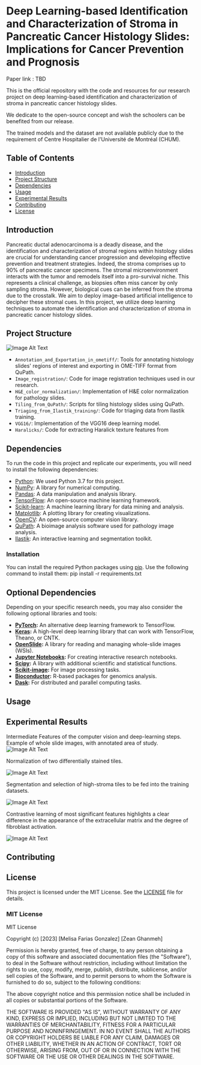 
# Deep Learning-based Identification and Characterization of Stroma in Pancreatic Cancer Histology Slides: Implications for Cancer Prevention and Prognosis

Paper link : TBD

This is the official repository with the code and resources for our research project on deep learning-based identification and characterization of stroma in pancreatic cancer histology slides. 

We dedicate to the open-source concept and wish the schoolers can be benefited from our release.

The trained models and the dataset are not available publicly due to the requirement of Centre Hospitalier de l'Université de Montréal (CHUM).

## Table of Contents

- [Introduction](#introduction)
- [Project Structure](#project-structure)
- [Dependencies](#dependencies)
- [Usage](#usage)
- [Experimental Results](#experimental-results)
- [Contributing](#contributing)
- [License](#license)

## Introduction

Pancreatic ductal adenocarcinoma is a deadly disease, and the identification and characterization of stromal regions within histology slides are crucial for understanding cancer progression and developing effective prevention and treatment strategies. Indeed, the stroma comprises up to 90% of pancreatic cancer specimens. The stromal microenvironment interacts with the tumor and remodels itself into a pro-survival niche. This represents a clinical challenge, as biopsies often miss cancer by only sampling stroma. However, biological cues can be inferred from the stroma due to the crosstalk. We aim to deploy image-based artificial intelligence to decipher these stromal cues. In this project, we utilize deep learning techniques to automate the identification and characterization of stroma in pancreatic cancer histology slides.

## Project Structure

![Image Alt Text](Image.jpeg)

- `Annotation_and_Exportation_in_ometiff/`: Tools for annotating histology slides' regions of interest and exporting in OME-TIFF format from QuPath.
- `Image_registration/`: Code for image registration techniques used in our research.
- `H&E_color_normalization/`: Implementation of H&E color normalization for pathology slides.
- `Tiling_from_QuPath/`: Scripts for tiling histology slides using QuPath.
- `Triaging_from_Ilastik_training/`: Code for triaging data from Ilastik training.
- `VGG16/`: Implementation of the VGG16 deep learning model.
- `Haralicks/`: Code for extracting Haralick texture features from

## Dependencies

To run the code in this project and replicate our experiments, you will need to install the following dependencies:

- [Python](https://www.python.org/downloads/): We used Python 3.7 for this project.
- [NumPy](https://numpy.org/): A library for numerical computing.
- [Pandas](https://pandas.pydata.org/): A data manipulation and analysis library.
- [TensorFlow](https://www.tensorflow.org/): An open-source machine learning framework.
- [Scikit-learn](https://scikit-learn.org/stable/): A machine learning library for data mining and analysis.
- [Matplotlib](https://matplotlib.org/): A plotting library for creating visualizations.
- [OpenCV](https://opencv.org/): An open-source computer vision library.
- [QuPath](https://qupath.github.io/): A bioimage analysis software used for pathology image analysis.
- [Ilastik](https://www.ilastik.org/): An interactive learning and segmentation toolkit.


### Installation

You can install the required Python packages using [pip](https://pip.pypa.io/en/stable/). Use the following command to install them:
pip install -r requirements.txt


## Optional Dependencies

Depending on your specific research needs, you may also consider the following optional libraries and tools:

- **[PyTorch](https://pytorch.org/):** An alternative deep learning framework to TensorFlow.
- **[Keras](https://keras.io/):** A high-level deep learning library that can work with TensorFlow, Theano, or CNTK.
- **[OpenSlide](https://openslide.org/):** A library for reading and managing whole-slide images (WSIs).
- **[Jupyter Notebooks](https://jupyter.org/):** For creating interactive research notebooks.
- **[Scipy](https://www.scipy.org/):** A library with additional scientific and statistical functions.
- **[Scikit-image](https://scikit-image.org/):** For image processing tasks.
- **[Bioconductor](https://bioconductor.org/):** R-based packages for genomics analysis.
- **[Dask](https://dask.org/):** For distributed and parallel computing tasks.

## Usage

## Experimental Results 

Intermediate Features of the computer vision and deep-learning steps. 
Example of whole slide images, with annotated area of study.
![Image Alt Text](Annotation_and_Exportation_in_ometiff.jpeg)

Normalization of two differentially stained tiles. 

![Image Alt Text](H&E_color_normalization.jpeg)

Segmentation and selection of high-stroma tiles to be fed into the training datasets.

![Image Alt Text](Triaging_from_Ilastik_training.jpeg)


Contrastive learning of most significant features highlights a clear difference in the appearance of the extracellular matrix and the degree of fibroblast activation.

![Image Alt Text](Haralicks.jpeg)

## Contributing 


## License

This project is licensed under the MIT License. See the [LICENSE](LICENSE) file for details.

### MIT License

MIT License

Copyright (c) [2023] [Melisa Farias Gonzalez] [Zean Ghanmeh]

Permission is hereby granted, free of charge, to any person obtaining a copy
of this software and associated documentation files (the "Software"), to deal
in the Software without restriction, including without limitation the rights
to use, copy, modify, merge, publish, distribute, sublicense, and/or sell
copies of the Software, and to permit persons to whom the Software is
furnished to do so, subject to the following conditions:

The above copyright notice and this permission notice shall be included in all
copies or substantial portions of the Software.

THE SOFTWARE IS PROVIDED "AS IS", WITHOUT WARRANTY OF ANY KIND, EXPRESS OR
IMPLIED, INCLUDING BUT NOT LIMITED TO THE WARRANTIES OF MERCHANTABILITY,
FITNESS FOR A PARTICULAR PURPOSE AND NONINFRINGEMENT. IN NO EVENT SHALL THE
AUTHORS OR COPYRIGHT HOLDERS BE LIABLE FOR ANY CLAIM, DAMAGES OR OTHER
LIABILITY, WHETHER IN AN ACTION OF CONTRACT, TORT OR OTHERWISE, ARISING FROM,
OUT OF OR IN CONNECTION WITH THE SOFTWARE OR THE USE OR OTHER DEALINGS IN THE
SOFTWARE.



